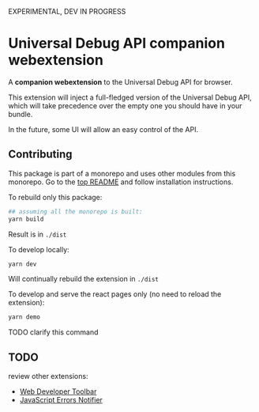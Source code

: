 
EXPERIMENTAL, DEV IN PROGRESS

# Universal Debug API companion webextension

A **companion webextension** to the Universal Debug API for browser.

This extension will inject a full-fledged version of the Universal Debug API,
which will take precedence over the empty one you should have in your bundle.

In the future, some UI will allow an easy control of the API.


## Contributing

This package is part of a monorepo and uses other modules from this monorepo.
Go to the [top README](../../README.md) and follow installation instructions.

To rebuild only this package:
```bash
## assuming all the monorepo is built:
yarn build
```
Result is in `./dist`

To develop locally:
```bash
yarn dev
```
Will continually rebuild the extension in `./dist`

To develop and serve the react pages only (no need to reload the extension):
```bash
yarn demo
```
TODO clarify this command


## TODO

review other extensions:
- [Web Developer Toolbar](https://chrome.google.com/webstore/detail/web-developer-toolbar/deeboegbjcnfgidliakhpoapnpomphji)
- [JavaScript Errors Notifier](https://chrome.google.com/webstore/detail/javascript-errors-notifie/jafmfknfnkoekkdocjiaipcnmkklaajd)
